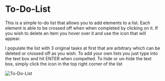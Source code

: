 # To-Do-List

This is a simple to-do list that allows you to add elements to a list.
Each element is able to be crossed off when when completed by clicking on it.
If you wish to delete an item you hover over it and use the icon that will appear.

I populate the list with 3 original tasks at first that are arbitrary which can be deleted or crossed off as you wish. 
To add your own lists you just type into the text box and hit ENTER when compelted. To hide or un-hide the text box, simply click the icon in the top right corner of the list

![To-Do-List](https://imgur.com/RzzH5f0)
